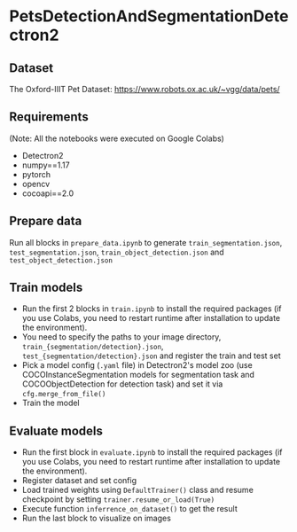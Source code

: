 # PetsDetectionAndSegmentationDetectron2

## Dataset
The Oxford-IIIT Pet Dataset: https://www.robots.ox.ac.uk/~vgg/data/pets/

## Requirements
(Note: All the notebooks were executed on Google Colabs)
- Detectron2
- numpy==1.17
- pytorch
- opencv
- cocoapi==2.0

## Prepare data
Run all blocks in ```prepare_data.ipynb``` to generate ```train_segmentation.json```, ```test_segmentation.json```, ```train_object_detection.json``` and  ```test_object_detection.json```

## Train models
- Run the first 2 blocks in ```train.ipynb``` to install the required packages (if you use Colabs, you need to restart runtime after installation to update the environment). 
- You need to specify the paths to your image directory, ```train_{segmentation/detection}.json```, ```test_{segmentation/detection}.json``` and register the train and test set
- Pick a model config (```.yaml``` file) in Detectron2's model zoo (use COCOInstanceSegmentation models for segmentation task and COCOObjectDetection for detection task) and set it via ```cfg.merge_from_file()```
- Train the model
## Evaluate models
- Run the first block in ```evaluate.ipynb``` to install the required packages (if you use Colabs, you need to restart runtime after installation to update the environment). 
- Register dataset and set config 
- Load trained weights using ```DefaultTrainer()``` class and resume checkpoint by setting ```trainer.resume_or_load(True)```
- Execute function ```inferrence_on_dataset()``` to get the result
- Run the last block to visualize on images
